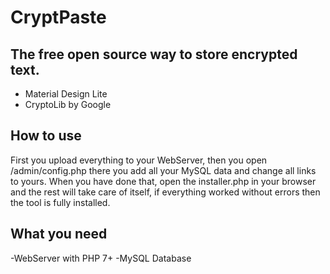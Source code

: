 # CryptPaste
## The free open source way to store encrypted text.

- Material Design Lite
- CryptoLib by Google

## How to use

First you upload everything to your WebServer, then you open /admin/config.php there you add all your MySQL data and change all links to yours.  When you have done that, open the installer.php in your browser and the rest will take care of itself, if everything worked without errors then the tool is fully installed.

## What you need

-WebServer with PHP 7+
-MySQL Database
